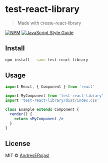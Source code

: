 # test-react-library

> Made with create-react-library

[![NPM](https://img.shields.io/npm/v/test-react-library.svg)](https://www.npmjs.com/package/test-react-library) [![JavaScript Style Guide](https://img.shields.io/badge/code_style-standard-brightgreen.svg)](https://standardjs.com)

## Install

```bash
npm install --save test-react-library
```

## Usage

```jsx
import React, { Component } from 'react'

import MyComponent from 'test-react-library'
import 'test-react-library/dist/index.css'

class Example extends Component {
  render() {
    return <MyComponent />
  }
}
```

## License

MIT © [AndresERojasI](https://github.com/AndresERojasI)
